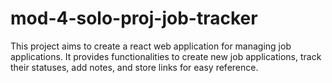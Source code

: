# mod-4-solo-proj-job-tracker
This project aims to create a react web application for managing job applications. It provides functionalities to create new job applications, track their statuses, add notes, and store links for easy reference.
